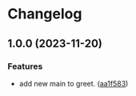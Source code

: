 # Changelog

## 1.0.0 (2023-11-20)


### Features

* add new main to greet. ([aa1f583](https://github.com/ishnmu/try-release-please/commit/aa1f583f5d569c6a5c9010690436c3804b1f5421))
